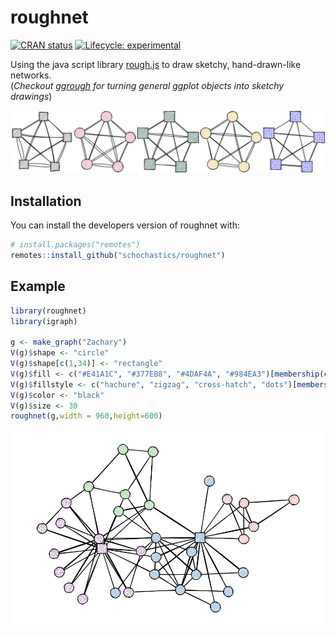 
<!-- README.md is generated from README.Rmd. Please edit that file -->

# roughnet

<!-- badges: start -->

[![CRAN
status](https://www.r-pkg.org/badges/version/roughnet)](https://CRAN.R-project.org/package=roughnet)
[![Lifecycle:
experimental](https://img.shields.io/badge/lifecycle-experimental-orange.svg)](https://www.tidyverse.org/lifecycle/#experimental)
<!-- badges: end -->

Using the java script library [rough.js](https://roughjs.com/) to draw
sketchy, hand-drawn-like networks.  
(*Checkout [ggrough](https://xvrdm.github.io/ggrough/) for turning
general ggplot objects into sketchy drawings*)

![](man/figures/example.png)

## Installation

You can install the developers version of roughnet with:

``` r
# install.packages("remotes")
remotes::install_github("schochastics/roughnet")
```

## Example

``` r
library(roughnet)
library(igraph)

g <- make_graph("Zachary")
V(g)$shape <- "circle"
V(g)$shape[c(1,34)] <- "rectangle"
V(g)$fill <- c("#E41A1C", "#377EB8", "#4DAF4A", "#984EA3")[membership(cluster_louvain(g))]
V(g)$fillstyle <- c("hachure", "zigzag", "cross-hatch", "dots")[membership(cluster_louvain(g))]
V(g)$color <- "black"
V(g)$size <- 30
roughnet(g,width = 960,height=600)
```

![](man/figures/karate.png)
